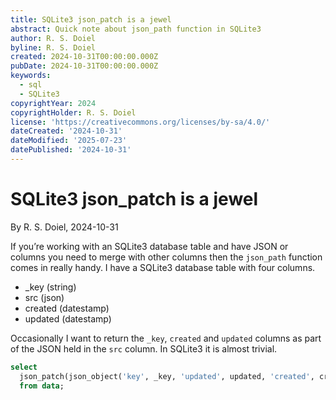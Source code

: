 ```yaml
---
title: SQLite3 json_patch is a jewel
abstract: Quick note about json_path function in SQLite3
author: R. S. Doiel
byline: R. S. Doiel
created: 2024-10-31T00:00:00.000Z
pubDate: 2024-10-31T00:00:00.000Z
keywords:
  - sql
  - SQLite3
copyrightYear: 2024
copyrightHolder: R. S. Doiel
license: 'https://creativecommons.org/licenses/by-sa/4.0/'
dateCreated: '2024-10-31'
dateModified: '2025-07-23'
datePublished: '2024-10-31'
---
```


# SQLite3 json_patch is a jewel

By R. S. Doiel, 2024-10-31

If you’re working with an SQLite3 database table and have JSON or columns you need to merge with other columns then the `json_path` function comes in really handy.
I have a SQLite3 database table with four columns.

- _key (string)
- src (json)
- created (datestamp)
- updated (datestamp)

Occasionally I want to return the `_key`, `created` and `updated` columns as part of the JSON held in the `src` column.  In SQLite3 it is almost trivial.

~~~sql
select 
  json_patch(json_object('key', _key, 'updated', updated, 'created', created), src) as object
  from data;
~~~